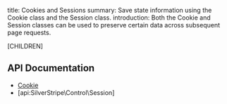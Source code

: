 title: Cookies and Sessions
summary: Save state information using the Cookie class and the Session class.
introduction: Both the Cookie and Session classes can be used to preserve certain data across subsequent page requests.

[CHILDREN]

## API Documentation

* [Cookie](api:SilverStripe\Control\Cookie)
* [api:SilverStripe\Control\Session]